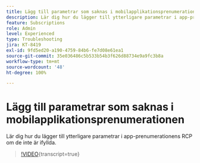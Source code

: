 ```yaml
---
title: Lägg till parametrar som saknas i mobilapplikationsprenumerationen
description: Lär dig hur du lägger till ytterligare parametrar i app-prenumerationens RCP om de inte är ifyllda.
feature: Subscriptions
role: Admin
level: Experienced
type: Troubleshooting
jira: KT-8419
exl-id: 9fd5ed20-a190-4759-84b6-fe7d08e61ea1
source-git-commit: 35e036486c5b533b54b3f626d88734e9a9fc3b8a
workflow-type: tm+mt
source-wordcount: '48'
ht-degree: 100%

---
```


# Lägg till parametrar som saknas i mobilapplikationsprenumerationen

Lär dig hur du lägger till ytterligare parametrar i app-prenumerationens RCP om de inte är ifyllda.

>[!VIDEO](https://video.tv.adobe.com/v/335950?quality=12&learn=on){transcript=true}
